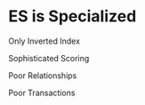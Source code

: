 # ES is Specialized

Only Inverted Index

Sophisticated Scoring

Poor Relationships

Poor Transactions
